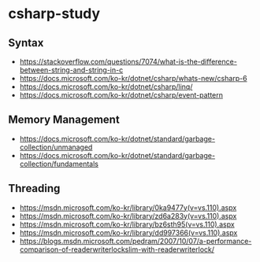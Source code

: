 # csharp-study

Syntax
----
* https://stackoverflow.com/questions/7074/what-is-the-difference-between-string-and-string-in-c
* https://docs.microsoft.com/ko-kr/dotnet/csharp/whats-new/csharp-6
* https://docs.microsoft.com/ko-kr/dotnet/csharp/linq/
* https://docs.microsoft.com/ko-kr/dotnet/csharp/event-pattern

Memory Management
----
* https://docs.microsoft.com/ko-kr/dotnet/standard/garbage-collection/unmanaged
* https://docs.microsoft.com/ko-kr/dotnet/standard/garbage-collection/fundamentals

Threading
----
* https://msdn.microsoft.com/ko-kr/library/0ka9477y(v=vs.110).aspx
* https://msdn.microsoft.com/ko-kr/library/zd6a283y(v=vs.110).aspx
* https://msdn.microsoft.com/ko-kr/library/bz6sth95(v=vs.110).aspx
* https://msdn.microsoft.com/ko-kr/library/dd997366(v=vs.110).aspx
* https://blogs.msdn.microsoft.com/pedram/2007/10/07/a-performance-comparison-of-readerwriterlockslim-with-readerwriterlock/
